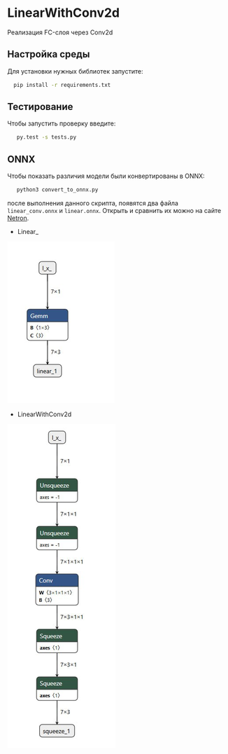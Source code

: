 # LinearWithConv2d
Реализация FC-слоя через Conv2d

## Настройка среды
Для установки нужных библиотек запустите:
  ```bash
    pip install -r requirements.txt
  ```
## Тестирование
Чтобы запустить проверку введите:
 ```bash
    py.test -s tests.py
 ```
## ONNX
 Чтобы показать различия модели были конвертированы в ONNX:
 ```bash
    python3 convert_to_onnx.py
 ```
после выполнения данного скрипта, появятся два файла `linear_conv.onnx` и `linear.onnx`. Открыть и сравнить их можно на сайте [Netron](https://netron.app/).
* Linear_
  
![Image alt](https://github.com/teektonik/LinearWithConv2d/raw/main/images/fc.jpeg)

* LinearWithConv2d

![Image alt](https://github.com/teektonik/LinearWithConv2d/raw/main/images/fc_conv.jpeg)
